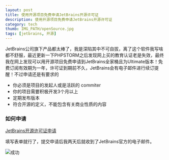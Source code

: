```yaml
---
layout: post
title: 使用开源项目免费申请JetBrains开源许可证
description: 使用开源项目免费申请JetBrains开源许可证
category: tech
thumb: IMG_PATH/openSource.jpg
tags: [jetbrains, 开源]
---
```


JetBrains公司旗下产品都太棒了，我是深陷其中不可自拔，离了这个软件我写啥都不舒服，最近更新一下PHPSTORM之后发现网上买的教育认证老是失效，最终我在网上发现可以用开源项目免费申请到JetBrains全家桶且为Ultimate版本！免费订阅有效期为一年，许可证到期前不久，JetBrains会有电子邮件进行续订提醒！不过申请还是有要求的

* 你必须是项目的发起人或是活跃的 commiter
* 你的项目需要积极开发3个月以上
* 定期发布版本
* 符合开源的定义，不能包含有关商业性质的内容

### 如何申请

[JetBrains开源许可证申请](https://www.jetbrains.com/shop/eform/opensource?product=ALL)

填写表单就行了，提交申请后我两天后就收到了JetBrains官方的电子邮件。

![成功](https://cos.lhasa.icu/assets/article/success.png "成功")
